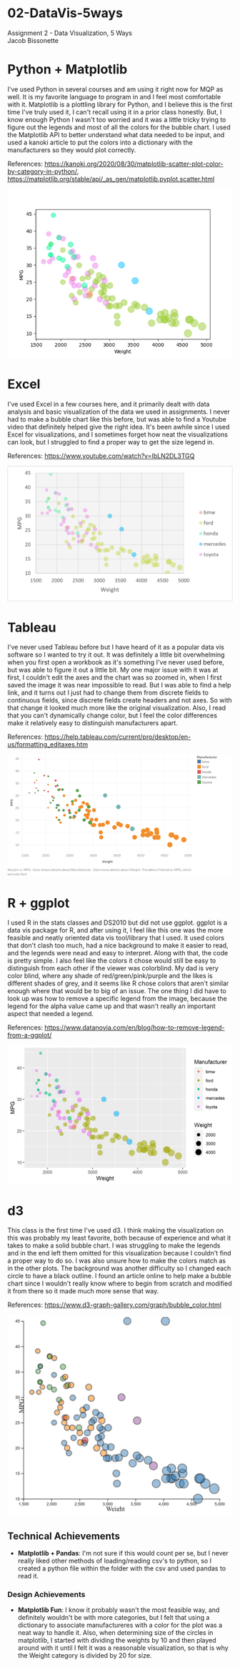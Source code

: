# 02-DataVis-5ways

Assignment 2 - Data Visualization, 5 Ways  
Jacob Bissonette

# Python + Matplotlib
I've used Python in several courses and am using it right now for MQP as well. It is my favorite language to program in and I feel most comfortable with it. Matplotlib is a plottling library for Python, and I believe this is the first time I've truly used it, I can't recall using it in a prior class honestly. But, I know enough Python I wasn't too worried and it was a little tricky trying to figure out the legends and most of all the colors for the bubble chart. I used the Matplotlib API to better understand what data needed to be input, and used a kanoki article to put the colors into a dictionary with the manufacturers so they would plot correctly.

References: https://kanoki.org/2020/08/30/matplotlib-scatter-plot-color-by-category-in-python/, https://matplotlib.org/stable/api/_as_gen/matplotlib.pyplot.scatter.html

![matplotlib](img/matplotlib-sample-cars.png)


# Excel 
I've used Excel in a few courses here, and it primarily dealt with data analysis and basic visualization of the data we used in assignments. I never had to make a bubble chart like this before, but was able to find a Youtube video that definitely helped give the right idea. It's been awhile since I used Excel for visualizations, and I sometimes forget how neat the visualizations can look, but I struggled to find a proper way to get the size legend in. 

References: https://www.youtube.com/watch?v=IbLN2DL3TGQ

![excel](img/Excel-sample-cars.png)


# Tableau
I've never used Tableau before but I have heard of it as a popular data vis software so I wanted to try it out. It was definitely a little bit overwhelming when you first open a workbook as it's something I've never used before, but was able to figure it out a little bit. My one major issue with it was at first, I couldn't edit the axes and the chart was so zoomed in, when I first saved the image it was near impossible to read. But I was able to find a help link, and it turns out I just had to change them from discrete fields to continuous fields, since discrete fields create headers and not axes. So with that change it looked much more like the original visualization. Also, I read that you can't dynamically change color, but I feel the color differences make it relatively easy to distinguish manufacturers apart.

References: https://help.tableau.com/current/pro/desktop/en-us/formatting_editaxes.htm

![tableau](img/tableau-sample-cars.png)


# R + ggplot
I used R in the stats classes and DS2010 but did not use ggplot. ggplot is a data vis package for R, and after using it, I feel like this one was the more feasible and neatly oriented data vis tool/library that I used. It used colors that don't clash too much, had a nice background to make it easier to read, and the legends were nead and easy to interpret. Along with that, the code is pretty simple. I also feel like the colors it chose would still be easy to distinguish from each other if the viewer was colorblind. My dad is very color blind, where any shade of red/green/pink/purple and the likes is different shades of grey, and it seems like R chose colors that aren't similar enough where that would be to big of an issue. The one thing I did have to look up was how to remove a specific legend from the image, because the legend for the alpha value came up and that wasn't really an important aspect that needed a legend.

References: https://www.datanovia.com/en/blog/how-to-remove-legend-from-a-ggplot/

![r-ggplot](img/ggplot-sample-cars.png)


# d3
This class is the first time I've used d3. I think making the visualization on this was probably my least favorite, both because of experience and what it takes to make a solid bubble chart. I was struggling to make the legends and in the end left them omitted for this visualization because I couldn't find a proper way to do so. I was also unsure how to make the colors match as in the other plots. The background was another difficulty so I changed each circle to have a black outline. I found an article online to help make a bubble chart since I wouldn't really know where to begin from scratch and modified it from there so it made much more sense that way.

References: https://www.d3-graph-gallery.com/graph/bubble_color.html

![d3](img/d3-sample-cars.png)


## Technical Achievements
- **Matplotlib + Pandas**: I'm not sure if this would count per se, but I never really liked other methods of loading/reading csv's to python, so I created a python file within the folder with the csv and used pandas to read it. 

### Design Achievements
- **Matplotlib Fun**: I know it probably wasn't the most feasible way, and definitely wouldn't be with more categories, but I felt that using a dictionary to associate manufactureres with a color for the plot was a neat way to handle it. Also, when determining size of the circles in matplotlib, I started with dividing the weights by 10 and then played around with it until I felt it was a reasonable visualization, so that is why the Weight category is divided by 20 for size.
